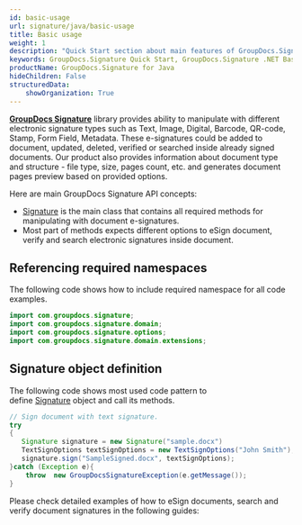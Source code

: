 ```yaml
---
id: basic-usage
url: signature/java/basic-usage
title: Basic usage
weight: 1
description: "Quick Start section about main features of GroupDocs.Signature API, describes how to sign documents with just couple lines of code."
keywords: GroupDocs.Signature Quick Start, GroupDocs.Signature .NET Basic Usage, GroupDocs.Signature Quick Start C#, GroupDocs.Signature Get Started
productName: GroupDocs.Signature for Java
hideChildren: False
structuredData:
    showOrganization: True
---  
```

[**GroupDocs Signature**](https://products.groupdocs.com/signature/java) library provides ability to manipulate with different electronic signature types such as Text, Image, Digital, Barcode, QR-code, Stamp, Form Field, Metadata. These e-signatures could be added to document, updated, deleted, verified or searched inside already signed documents. Our product also provides information about document type and structure - file type, size, pages count, etc. and generates document pages preview based on provided options.  

Here are main GroupDocs Signature API concepts:

*   [Signature](https://apireference.groupdocs.com/signature/java/com.groupdocs.signature/Signature) is the main class that contains all required methods for manipulating with document e-signatures.    
*   Most part of methods expects different options to eSign document, verify and search electronic signatures inside document.
    

## Referencing required namespaces

The following code shows how to include required namespace for all code examples.  

```java
import com.groupdocs.signature;
import com.groupdocs.signature.domain;
import com.groupdocs.signature.options;
import com.groupdocs.signature.domain.extensions;
```

  

## Signature object definition

The following code shows most used code pattern to define [Signature](https://apireference.groupdocs.com/signature/java/com.groupdocs.signature/Signature) object and call its methods.

```java
// Sign document with text signature.
try
{
   Signature signature = new Signature("sample.docx")
   TextSignOptions textSignOptions = new TextSignOptions("John Smith");
   signature.sign("SampleSigned.docx", textSignOptions);
}catch (Exception e){
    throw  new GroupDocsSignatureException(e.getMessage());
}

```

Please check detailed examples of how to eSign documents, search and verify document signatures in the following guides:
